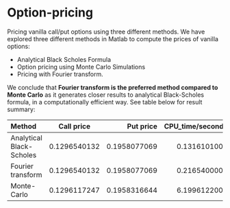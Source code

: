 # Option-pricing
Pricing vanilla call/put options using three different methods. We have explored three different methods in Matlab to compute the prices of vanilla options:
- Analytical Black Scholes Formula
- Option pricing using Monte Carlo Simulations 
- Pricing with Fourier transform.

We conclude that **Fourier transform is the preferred method compared to Monte Carlo** as it generates closer results to analytical Black-Scholes formula, in a computationally efficient way.
See table below for result summary:

| Method | Call price | Put price | CPU_time/seconds|
| :---         |     :---:      |          ---: |          ---: |
| Analytical Black-Scholes   | 0.1296540132   | 0.1958077069   | 0.1316101000 |
| Fourier transform    | 0.1296540132    | 0.1958077069   |0.2165400000    |
| Monte-Carlo     | 0.1296117247       | 0.1958316644       |6.1996122000      |
